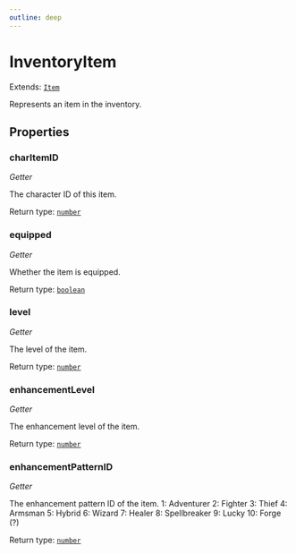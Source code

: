 ```yaml
---
outline: deep
---
```

# InventoryItem

Extends: <code><a href="/api/struct/item">Item</a></code>

Represents an item in the inventory.

## Properties

### charItemID
*Getter*

The character ID of this item.


Return type: <code><a href="https://developer.mozilla.org/en-US/docs/Web/JavaScript/Reference/Global_Objects/Number">number</a></code>

### equipped
*Getter*

Whether the item is equipped.


Return type: <code><a href="https://developer.mozilla.org/en-US/docs/Web/JavaScript/Reference/Global_Objects/Boolean">boolean</a></code>

### level
*Getter*

The level of the item.


Return type: <code><a href="https://developer.mozilla.org/en-US/docs/Web/JavaScript/Reference/Global_Objects/Number">number</a></code>

### enhancementLevel
*Getter*

The enhancement level of the item.


Return type: <code><a href="https://developer.mozilla.org/en-US/docs/Web/JavaScript/Reference/Global_Objects/Number">number</a></code>

### enhancementPatternID
*Getter*

The enhancement pattern ID of the item.
1: Adventurer
2: Fighter
3: Thief
4: Armsman
5: Hybrid
6: Wizard
7: Healer
8: Spellbreaker
9: Lucky
10: Forge (?)


Return type: <code><a href="https://developer.mozilla.org/en-US/docs/Web/JavaScript/Reference/Global_Objects/Number">number</a></code>

